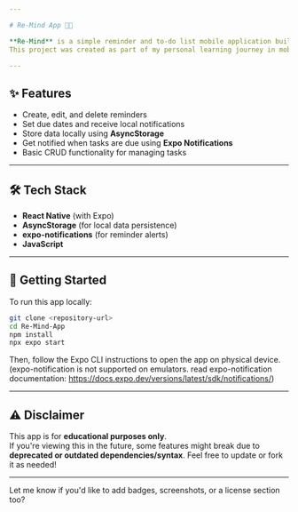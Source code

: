 ```yaml
---

# Re-Mind App 🧠⏰

**Re-Mind** is a simple reminder and to-do list mobile application built using **React Native** with **Expo**.  
This project was created as part of my personal learning journey in mobile app development.

---
```


## ✨ Features

- Create, edit, and delete reminders
- Set due dates and receive local notifications
- Store data locally using **AsyncStorage**
- Get notified when tasks are due using **Expo Notifications**
- Basic CRUD functionality for managing tasks

---

## 🛠️ Tech Stack

- **React Native** (with Expo)
- **AsyncStorage** (for local data persistence)
- **expo-notifications** (for reminder alerts)
- **JavaScript**

---

## 🚀 Getting Started

To run this app locally:

```bash
git clone <repository-url>
cd Re-Mind-App
npm install
npx expo start
```

Then, follow the Expo CLI instructions to open the app on physical device.
(expo-notification is not supported on emulators. read expo-notification documentation: https://docs.expo.dev/versions/latest/sdk/notifications/)

---

## ⚠️ Disclaimer

This app is for **educational purposes only**.  
If you're viewing this in the future, some features might break due to **deprecated or outdated dependencies/syntax**. Feel free to update or fork it as needed!

---

Let me know if you'd like to add badges, screenshots, or a license section too?
